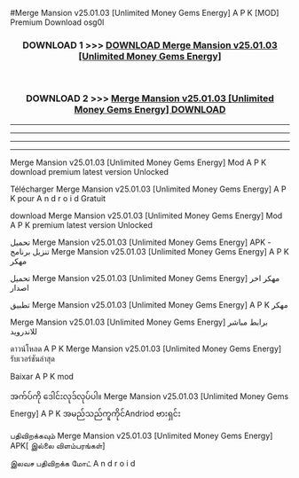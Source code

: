 #Merge Mansion  v25.01.03 [Unlimited Money Gems Energy] A P K [MOD] Premium Download osg0l



<div align="center">

<h3>DOWNLOAD 1 >>> <a href="https://teeasianyam.web.app?sq=Merge Mansion  v25.01.03 [Unlimited Money Gems Energy]">DOWNLOAD Merge Mansion  v25.01.03 [Unlimited Money Gems Energy] </a></h3><br>

<h3>DOWNLOAD 2 >>> <a href="https://teeasianyam.web.app?sq=Merge Mansion  v25.01.03 [Unlimited Money Gems Energy] ">Merge Mansion  v25.01.03 [Unlimited Money Gems Energy]  DOWNLOAD </a></h3>

</div>


----------------------------------------------------------

----------------------------------------------------------

----------------------------------------------------------

----------------------------------------------------------


Merge Mansion  v25.01.03 [Unlimited Money Gems Energy]  Mod A P K download premium latest version Unlocked

Télécharger Merge Mansion  v25.01.03 [Unlimited Money Gems Energy]  A P K pour A n d r o i d Gratuit

download Merge Mansion  v25.01.03 [Unlimited Money Gems Energy]  Mod A P K premium latest version Unlocked

تحميل Merge Mansion  v25.01.03 [Unlimited Money Gems Energy]  APK - تنزيل برنامج Merge Mansion  v25.01.03 [Unlimited Money Gems Energy]  A P K مهكر

تحميل Merge Mansion  v25.01.03 [Unlimited Money Gems Energy]  مهكر اخر اصدار

تطبيق Merge Mansion  v25.01.03 [Unlimited Money Gems Energy]  A P K مهكر

Merge Mansion  v25.01.03 [Unlimited Money Gems Energy]  برابط مباشر للاندرويد

ดาวน์โหลด A P K Merge Mansion  v25.01.03 [Unlimited Money Gems Energy]  รับเวอร์ชันล่าสุด

Baixar A P K mod

အက်ပ်ကို ဒေါင်းလုဒ်လုပ်ပါ။ Merge Mansion  v25.01.03 [Unlimited Money Gems Energy]  A P K အမည်သည်ကူကိုင်Andriod ဗားရှင်း

பதிவிறக்கவும் Merge Mansion  v25.01.03 [Unlimited Money Gems Energy]  APK[ இல்லை விளம்பரங்கள்] 
 
இலவச பதிவிறக்க மோட் A n d r o i d



